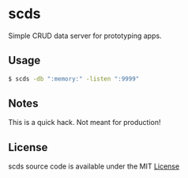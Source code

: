 # scds

Simple CRUD data server for prototyping apps. 

## Usage

```bash
$ scds -db ":memory:" -listen ":9999"
```

## Notes

This is a quick hack. Not meant for production!

## License
scds source code is available under the MIT [License](/LICENSE)
